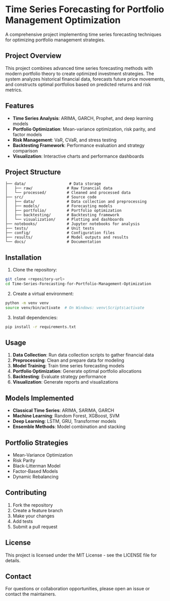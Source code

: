 # Time Series Forecasting for Portfolio Management Optimization

A comprehensive project implementing time series forecasting techniques for optimizing portfolio management strategies.

## Project Overview

This project combines advanced time series forecasting methods with modern portfolio theory to create optimized investment strategies. The system analyzes historical financial data, forecasts future price movements, and constructs optimal portfolios based on predicted returns and risk metrics.

## Features

- **Time Series Analysis**: ARIMA, GARCH, Prophet, and deep learning models
- **Portfolio Optimization**: Mean-variance optimization, risk parity, and factor models
- **Risk Management**: VaR, CVaR, and stress testing
- **Backtesting Framework**: Performance evaluation and strategy comparison
- **Visualization**: Interactive charts and performance dashboards

## Project Structure

```
├── data/                   # Data storage
│   ├── raw/               # Raw financial data
│   └── processed/         # Cleaned and processed data
├── src/                   # Source code
│   ├── data/              # Data collection and preprocessing
│   ├── models/            # Forecasting models
│   ├── portfolio/         # Portfolio optimization
│   ├── backtesting/       # Backtesting framework
│   └── visualization/     # Plotting and dashboards
├── notebooks/             # Jupyter notebooks for analysis
├── tests/                 # Unit tests
├── config/                # Configuration files
├── results/               # Model outputs and results
└── docs/                  # Documentation
```

## Installation

1. Clone the repository:
```bash
git clone <repository-url>
cd Time-Series-Forecasting-for-Portfolio-Management-Optimization
```

2. Create a virtual environment:
```bash
python -m venv venv
source venv/bin/activate  # On Windows: venv\Scripts\activate
```

3. Install dependencies:
```bash
pip install -r requirements.txt
```

## Usage

1. **Data Collection**: Run data collection scripts to gather financial data
2. **Preprocessing**: Clean and prepare data for modeling
3. **Model Training**: Train time series forecasting models
4. **Portfolio Optimization**: Generate optimal portfolio allocations
5. **Backtesting**: Evaluate strategy performance
6. **Visualization**: Generate reports and visualizations

## Models Implemented

- **Classical Time Series**: ARIMA, SARIMA, GARCH
- **Machine Learning**: Random Forest, XGBoost, SVM
- **Deep Learning**: LSTM, GRU, Transformer models
- **Ensemble Methods**: Model combination and stacking

## Portfolio Strategies

- Mean-Variance Optimization
- Risk Parity
- Black-Litterman Model
- Factor-Based Models
- Dynamic Rebalancing

## Contributing

1. Fork the repository
2. Create a feature branch
3. Make your changes
4. Add tests
5. Submit a pull request

## License

This project is licensed under the MIT License - see the LICENSE file for details.

## Contact

For questions or collaboration opportunities, please open an issue or contact the maintainers.
